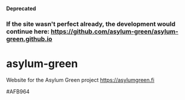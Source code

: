 #### Deprecated
### If the site wasn't perfect already, the development would continue here: https://github.com/asylum-green/asylum-green.github.io

# asylum-green
Website for the Asylum Green project 
https://asylumgreen.fi 

#AFB964
